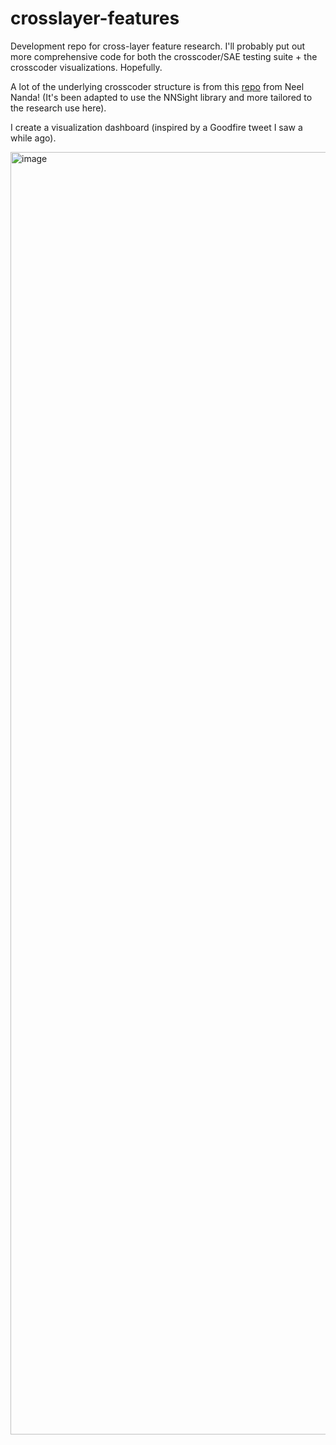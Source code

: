 # crosslayer-features
Development repo for cross-layer feature research. I'll probably put out more comprehensive code for both the
crosscoder/SAE testing suite + the crosscoder visualizations. Hopefully.

A lot of the underlying crosscoder structure is from this [repo](https://github.com/neelnanda-io/Crosscoders/tree/main) from Neel Nanda!
(It's been adapted to use the NNSight library and more tailored to the research use here).

I create a visualization dashboard (inspired by a Goodfire tweet I saw a while ago).

<img width="3376" height="2052" alt="image" src="https://github.com/user-attachments/assets/263f90b9-d8f5-4c02-a1c9-e4db27cfc52d" />
